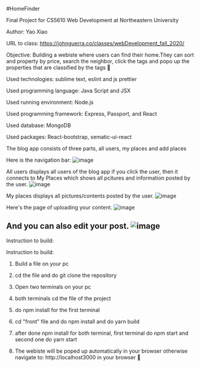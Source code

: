 #HomeFinder

Final Project for CS5610 Web Development at Northeastern University

Author: Yao Xiao

URL to class: https://johnguerra.co/classes/webDevelopment_fall_2020/

Objective: Building a webiste  where users can find their home.They can sort and property by price, search the neighbor, click the tags and popo up the properties that are classified by the tags  :rainbow:

Used technologies: sublime text, eslint and js prettier

Used programming language: Java Script and JSX

Used running environment: Node.js 

Used programming framework: Express, Passport, and React

Used database: MongoDB

Used packages: React-bootstrap, sematic-ui-react


The blog app consists of three parts, all users, my places and add places

Here is the navigation bar:
![image](https://github.com/XIAOYAO9602/WebProject2/blob/main/picture/navbar.png)

All users displays all users of the blog app if you click the user, then it connects to My Places which shows all pcitures and information posted by the user.
![image](https://github.com/XIAOYAO9602/WebProject2/blob/main/picture/user1.png)

My places displays all pictures/contents posted by the user.
![image](https://github.com/XIAOYAO9602/WebProject2/blob/main/picture/infoofplace.png)

Here's the page of uploading your content.
![image](https://github.com/XIAOYAO9602/WebProject2/blob/main/picture/addplace.png)


And you can also edit your post.
![image](https://github.com/XIAOYAO9602/WebProject2/blob/main/picture/editplace.png)
----------------------------------------------------------------------

Instruction to build:

Instruction to build:

1. Build a file on your pc

2. cd the file and do git clone the repository

3. Open two terminals on your pc

4. both terminals cd the file of the project

5. do npm install for the first terminal

6. cd "front" file and do npm install and do yarn build

7. after done npm install for both terminal, first terminal do npm start and second one do yarn start

8. The webiste will be poped up automatically in your browser otherwise navigate to: http://localhost3000 in your browser :clap:
